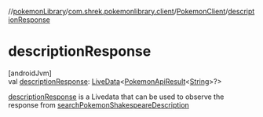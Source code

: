 //[pokemonLibrary](../../../index.md)/[com.shrek.pokemonlibrary.client](../index.md)/[PokemonClient](index.md)/[descriptionResponse](description-response.md)

# descriptionResponse

[androidJvm]\
val [descriptionResponse](description-response.md): [LiveData](https://developer.android.com/reference/kotlin/androidx/lifecycle/LiveData.html)&lt;[PokemonApiResult](../../com.shrek.pokemonlibrary.network.data.models/-pokemon-api-result/index.md)&lt;[String](https://kotlinlang.org/api/latest/jvm/stdlib/kotlin/-string/index.html)&gt;?&gt;

[descriptionResponse](description-response.md) is a Livedata that can be used to observe the response from [searchPokemonShakespeareDescription](search-pokemon-shakespeare-description.md)
